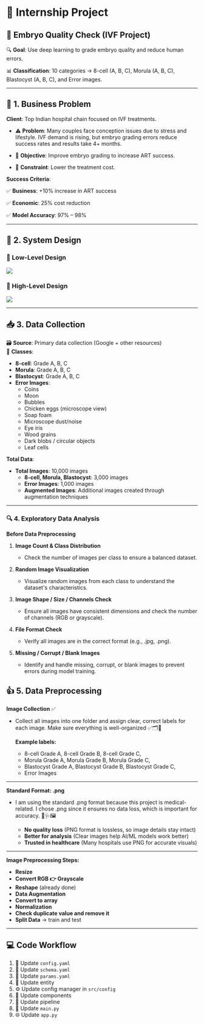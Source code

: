 # 🧪 Internship Project

## 🐣 Embryo Quality Check (IVF Project)

🔍 **Goal**: Use deep learning to grade embryo quality and reduce human errors.  

📊 **Classification**: 10 categories → 8-cell (A, B, C), Morula (A, B, C), Blastocyst (A, B, C), and Error images.

---

## 🏥 1. Business Problem

**Client**: Top Indian hospital chain focused on IVF treatments.

- ⚠️ **Problem**: Many couples face conception issues due to stress and lifestyle. IVF demand is rising, but embryo grading errors reduce success rates and results take 4+ months.

- 🎯 **Objective**: Improve embryo grading to increase ART success.

- 💸 **Constraint**: Lower the treatment cost.

**Success Criteria**:  

✅ **Business**: +10% increase in ART success 

✅ **Economic**: 25% cost reduction  

✅ **Model Accuracy**: 97% – 98%

---

## 🧩 2. System Design

### 🔽 Low-Level Design  
<img src="https://media-hosting.imagekit.io/f3c9f92876be481e/Low Level Design.gif?Expires=1839418127&Key-Pair-Id=K2ZIVPTIP2VGHC&Signature=aTxEfv6ywI8vCOYY5RJPoeKcFMlLh9cTgYSnFdnLkf-f0XB9kl~piQgfP1f7Av7boBnxaSqeIIxs5O-qDMq1GJjThsJOOTykiej2FXsCH~Q49qnWPcdsj8Wy0AiXIKDO4KzOO5tDHlI-Vnan69AtEZ9NavyT~DOWazyNoXnE67KTL3r4SEOf9ft50KqTtEgcznmrD1o3HX6Q6GmdOucGYzkmQB0L0gI7Ei6EX69iI0Ke6GAZzx4IcWkCxIYNK7FJ7JZDYVimbnFWC4f-yyXTiPm2InE1huUNuxQ6s4CsmG0hmr13IKtOyK-uBn-lyK-3QRQp-yHsQrI1apsMGbuzFw__"/>

### 🔼 High-Level Design  
<img src="https://media-hosting.imagekit.io/fa45448666de4d38/High level design.gif?Expires=1839418122&Key-Pair-Id=K2ZIVPTIP2VGHC&Signature=zcJS3QdWrlyzSCz49aiAsO34GPYJm9MqbRhyZ1HEQllDRNLpvy2VyidA~FlJTptEcy3xmDsJ4wglcruaSwUbfdy16AF9~vhqNOm4l2Fu4kZwkrPK8ne~tWxR-diTtXqSBcVb9TnZEBHtew1RCcwzREzROuNyklOQ7jRvB9TlmT8XHQC59EWam9yaPpuHdxH4ttT9xe2YwHFllfT4o8NZDVwVX8xX8oEtuhdp0KVXypLr-ISmR1zEthYWKkBxWOW5LpKt6RJpBKy1P8FWjp5VVEbQmmp~H-OoaS7NOoJo3DRRnh6kkoSyI7LuQEMPpNxzSw1jCyrQWSMVRI-i2lQgcQ__"/>

---

## 📥 3. Data Collection

🗃️ **Source**: Primary data collection (Google + other resources)  
📸 **Classes**:
- **8-cell**: Grade A, B, C  
- **Morula**: Grade A, B, C  
- **Blastocyst**: Grade A, B, C  
- **Error Images**:  
  - Coins  
  - Moon  
  - Bubbles  
  - Chicken eggs (microscope view)  
  - Soap foam  
  - Microscope dust/noise  
  - Eye iris  
  - Wood grains  
  - Dark blobs / circular objects  
  - Leaf cells  

**Total Data**:  
- **Total Images**: 10,000 images  
  - **8-cell, Morula, Blastocyst**: 3,000 images  
  - **Error Images**: 1,000 images  
  - **Augmented Images**: Additional images created through augmentation techniques  


---

### 🔍 4. Exploratory Data Analysis

**Before Data Preprocessing**  

1. **Image Count & Class Distribution**  
   - Check the number of images per class to ensure a balanced dataset.

2. **Random Image Visualization**  
   - Visualize random images from each class to understand the dataset's characteristics.

3. **Image Shape / Size / Channels Check**  
   - Ensure all images have consistent dimensions and check the number of channels (RGB or grayscale).

4. **File Format Check**  
   - Verify all images are in the correct format (e.g., .jpg, .png).

5. **Missing / Corrupt / Blank Images**  
   - Identify and handle missing, corrupt, or blank images to prevent errors during model training.


## 👍 5. Data Preprocessing

**Image Collection** ✅

- Collect all images into one folder and assign clear, correct labels for each image. Make sure everything is well-organized ✅🗂️🧠

  **Example labels:**  
  - 8-cell Grade A, 8-cell Grade B, 8-cell Grade C,  
  - Morula Grade A, Morula Grade B, Morula Grade C,  
  - Blastocyst Grade A, Blastocyst Grade B, Blastocyst Grade C,  
  - Error Images  

---

**Standard Format: .png**  

- I am using the standard .png format because this project is medical-related. I chose .png since it ensures no data loss, which is important for accuracy. 🧠🩺🖼️  

  - **No quality loss** (PNG format is lossless, so image details stay intact)  
  - **Better for analysis** (Clear images help AI/ML models work better)  
  - **Trusted in healthcare** (Many hospitals use PNG for accurate visuals)  

---

**Image Preprocessing Steps:**

- **Resize**  
- **Convert RGB 👉 Grayscale**  
- **Reshape** (already done)  
- **Data Augmentation**  
- **Convert to array**  
- **Normalization**  
- **Check duplicate value and remove it**  
- **Split Data** -> train and test

---

## 💻 Code Workflow

1. 🔧 Update `config.yaml`  
2. 🔧 Update `schema.yaml`  
3. 🔧 Update `params.yaml`  
4. 🧱 Update entity  
5. ⚙️ Update config manager in `src/config`  
6. 🧩 Update components  
7. 🧪 Update pipeline  
8. 🚀 Update `main.py`  
9. 🌐 Update `app.py`  




